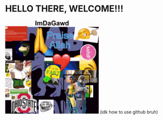 # HELLO THERE, WELCOME!!!
<img src="/contents/absurd.gif" width="300px" height="300px" />
(idk how to use github bruh)
